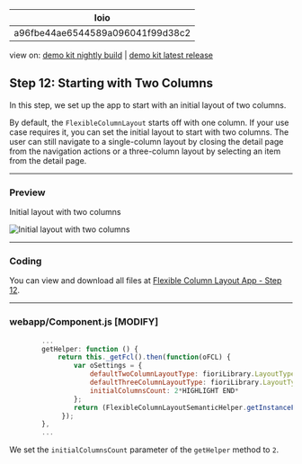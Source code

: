 <!-- loioa96fbe44ae6544589a096041f99d38c2 -->

| loio |
| -----|
| a96fbe44ae6544589a096041f99d38c2 |

<div id="loio">

view on: [demo kit nightly build](https://openui5nightly.hana.ondemand.com/#/topic/a96fbe44ae6544589a096041f99d38c2) | [demo kit latest release](https://openui5.hana.ondemand.com/#/topic/a96fbe44ae6544589a096041f99d38c2)</div>

## Step 12: Starting with Two Columns

In this step, we set up the app to start with an initial layout of two columns.

By default, the `FlexibleColumnLayout` starts off with one column. If your use case requires it, you can set the initial layout to start with two columns. The user can still navigate to a single-column layout by closing the detail page from the navigation actions or a three-column layout by selecting an item from the detail page.

***

<a name="loioa96fbe44ae6544589a096041f99d38c2__section_yfh_d31_12b"/>

### Preview

   
  
Initial layout with two columns<a name="loioa96fbe44ae6544589a096041f99d38c2__fig_zfh_d31_12b"/>

 ![](loio18a03a866de94ad7a488f776417c685b_HiRes.png "Initial layout with two columns") 

***

<a name="loioa96fbe44ae6544589a096041f99d38c2__section_fd2_4dd_lbb"/>

### Coding

You can view and download all files at [Flexible Column Layout App - Step 12](https://openui5.hana.ondemand.com/#/sample/sap.f.tutorial.fiori2.12/preview).

***

<a name="loioa96fbe44ae6544589a096041f99d38c2__section_wlp_xpj_l4b"/>

### webapp/Component.js \[MODIFY\]

``` js
		...
		getHelper: function () {
			return this._getFcl().then(function(oFCL) {
				var oSettings = {
					defaultTwoColumnLayoutType: fioriLibrary.LayoutType.TwoColumnsMidExpanded,
					defaultThreeColumnLayoutType: fioriLibrary.LayoutType.ThreeColumnsMidExpanded*HIGHLIGHT START*,
					initialColumnsCount: 2*HIGHLIGHT END*
				};
				return (FlexibleColumnLayoutSemanticHelper.getInstanceFor(oFCL, oSettings));
			 });
		},
		...
```

We set the `initialColumnsCount` parameter of the `getHelper` method to `2`.

